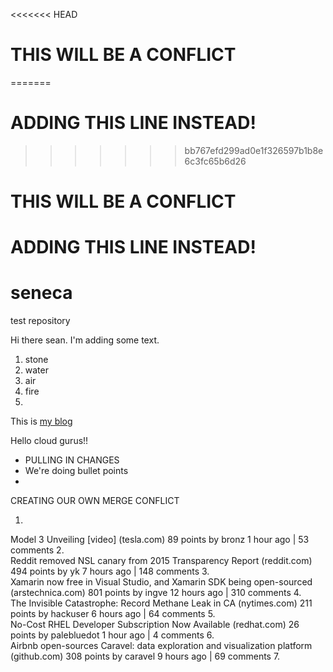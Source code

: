 <<<<<<< HEAD
# THIS WILL BE A CONFLICT
=======
# ADDING THIS LINE INSTEAD!
>>>>>>> bb767efd299ad0e1f326597b1b8e6c3fc65b6d26
# THIS WILL BE A CONFLICT
# ADDING THIS LINE INSTEAD!
# seneca
test repository

Hi there sean.  I'm adding some text.
1. stone
2. water
3. air
4. fire
5. 
This is [my blog](http://www.iheavy.com)



Hello cloud gurus!!



- PULLING IN CHANGES
- We're doing bullet points
- 

CREATING OUR OWN MERGE CONFLICT

1.	
Model 3 Unveiling [video] (tesla.com)
89 points by bronz 1 hour ago | 53 comments
2.	
Reddit removed NSL canary from 2015 Transparency Report (reddit.com)
494 points by yk 7 hours ago | 148 comments
3.	
Xamarin now free in Visual Studio, and Xamarin SDK being open-sourced (arstechnica.com)
801 points by ingve 12 hours ago | 310 comments
4.	
The Invisible Catastrophe: Record Methane Leak in CA (nytimes.com)
211 points by hackuser 6 hours ago | 64 comments
5.	
No-Cost RHEL Developer Subscription Now Available (redhat.com)
26 points by palebluedot 1 hour ago | 4 comments
6.	
Airbnb open-sources Caravel: data exploration and visualization platform (github.com)
308 points by caravel 9 hours ago | 69 comments
7.	
